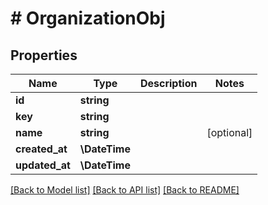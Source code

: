 # # OrganizationObj

## Properties

Name | Type | Description | Notes
------------ | ------------- | ------------- | -------------
**id** | **string** |  |
**key** | **string** |  |
**name** | **string** |  | [optional]
**created_at** | **\DateTime** |  |
**updated_at** | **\DateTime** |  |

[[Back to Model list]](../../README.md#models) [[Back to API list]](../../README.md#endpoints) [[Back to README]](../../README.md)
